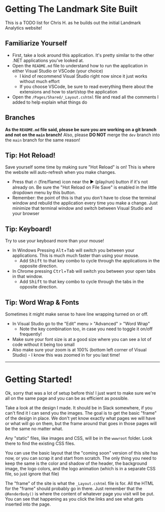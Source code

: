 # Getting The Landmark Site Built
This is a TODO list for Chris H. as he builds out the initial Landmark Analytics website!

## Familiarize Yourself
* First, take a look around this application. It's pretty similar to the other .NET applications you've looked at.
* Open the `README.md` file to understand how to run the application in either Visual Studio or VSCode (your choice)
  - I kind of recommend Visual Studio right now since it just works without much effort
  - If you choose VSCode, be sure to read everything there about the extensions and how to start/stop the application
* Open the `/Pages/Shared/_Layout.cshtml` file and read all the comments I added to help explain what things do

## Branches
**As the `README.md` file said, please be sure you are working on a git branch and not on the `main` branch!**
Also, please **DO NOT** merge the `dev` branch into the `main` branch for the same reason!

## Tip: Hot Reload!
Save yourself some time by making sure "Hot Reload" is on!  This is where the website will auto-refresh when you make changes.
* Press that 🔥 (fire/flame) icon near the ▶️ (play/run) button if it's not already on. Be sure the "Hot Reload on File Save" is enabled in the little dropdown menu by this button.
* Remember: the point of this is that you don't have to close the terminal window and rebuild the application every time you make a change. Just minimize that terminal window and switch between Visual Studio and your browser

## Tip: Keyboard!
Try to use your keyboard more than your mouse!
* In Windows Pressing <kbd>Alt</kbd>+<kbd>Tab</kbd> will switch you between your applications. This is much much faster than using your mouse.
  - Add <kbd>Shift</kbd> to that key combo to cycle through the applications in the opposite direction.
* In Chrome pressing <kbd>Ctrl</kbd>+<kbd>Tab</kbd> will switch you between your open tabs in that window.
  - Add <kbd>Shift</kbd> to that key combo to cycle through the tabs in the opposite direction.

## Tip: Word Wrap & Fonts
Sometimes it might make sense to have line wrapping turned on or off.
* In Visual Studio go to the "Edit" menu > "Advanced" > "Word Wrap"
  - Note the key combination too, in case you need to toggle it on/off frequently!
* Make sure your font size is at a good size where you can see a lot of code without it being too small
* Also make sure your zoom is at 100% (bottom left corner of Visual Studio) - I know this was zoomed in for you last time!


------------------------------------------------------------------------------------------------------------------

# Getting Started!
Ok, sorry that was a lot of setup before this!
I just want to make sure we're all on the same page and you can be as efficient as possible.

Take a look at the design I made. It should be in Slack somewhere, if you can't find it I can send you the images.
The goal is to get the basic "frame" of the design in place.
We don't yet know exactly what pages we will have or what will go on them, but the frame around that goes in those pages will be the same no matter what.

Any "static" files, like images and CSS, will be in the `wwwroot` folder.  Look there to find the existing CSS files.

You can use the basic layout that the "coming soon" version of this site has now, or you can scrap it and start from scratch.
The only thing you need to keep the same is the color and shadow of the header, the background image, the logo colors, and the logo animation (which is in a separate CSS file, so just ignore that file)

The "frame" of the site is what the `_Layout.cshtml` file is for.  All the HTML for the "frame" should probably go in there. Just remember that the `@RenderBody()` is where the content of whatever page you visit will be put. You can see that happening as you click the links and see what gets inserted into the page. 
